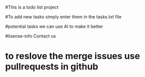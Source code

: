 #This is a todo list project

#To add new tasks simply enter them in the tasks.txt file

#potential tasks we can use AI to make it better

#lisense-info
Contact us

# to reslove the merge issues use pullrequests in github